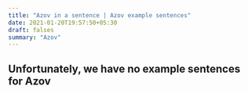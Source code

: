 ```yaml
---
title: "Azov in a sentence | Azov example sentences"
date: 2021-01-20T19:57:50+05:30
draft: falses
summary: "Azov"
---
```

## Unfortunately, we have no example sentences for Azov                 
